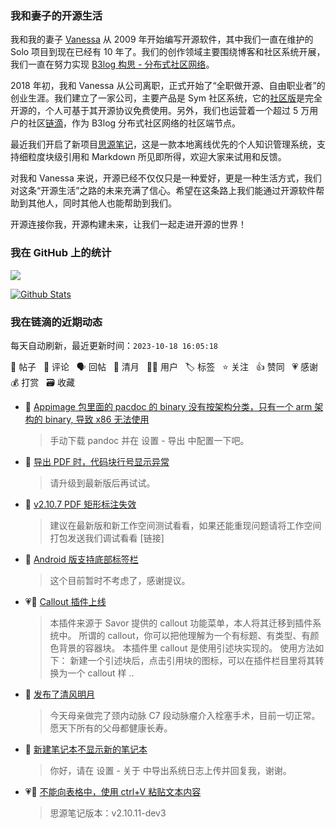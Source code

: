 ### 我和妻子的开源生活

我和我的妻子 [Vanessa](https://github.com/Vanessa219) 从 2009 年开始编写开源软件，其中我们一直在维护的 Solo 项目到现在已经有 10 年了。我们的创作领域主要围绕博客和社区系统开展，我们一直在努力实现 [B3log 构思 - 分布式社区网络](https://ld246.com/article/1546941897596)。

2018 年初，我和 Vanessa 从公司离职，正式开始了“全职做开源、自由职业者”的创业生涯。我们建立了一家公司，主要产品是 Sym 社区系统，它的[社区版](https://github.com/88250/symphony)是完全开源的，个人可基于其开源协议免费使用。另外，我们也运营着一个超过 5 万用户的社区[链滴](https://ld246.com)，作为 B3log 分布式社区网络的社区端节点。

最近我们开启了新项目[思源笔记](https://github.com/siyuan-note/siyuan)，这是一款本地离线优先的个人知识管理系统，支持细粒度块级引用和 Markdown 所见即所得，欢迎大家来试用和反馈。

对我和 Vanessa 来说，开源已经不仅仅只是一种爱好，更是一种生活方式，我们对这条“开源生活”之路的未来充满了信心。希望在这条路上我们能通过开源软件帮助到其他人，同时其他人也能帮助到我们。

开源连接你我，开源构建未来，让我们一起走进开源的世界！

### 我在 GitHub 上的统计

<a title="Hits" target="_blank" href="https://github.com/88250/88250"><img src="https://hits.b3log.org/88250/88250.svg"></a>

[![Github Stats](https://github-readme-stats.vercel.app/api?username=88250&theme=tokyonight&show_icons=true)](https://github.com/88250)

<!--events start -->

### 我在链滴的近期动态

每天自动刷新，最近更新时间：`2023-10-18 16:05:18`

📝 帖子 &nbsp; 💬 评论 &nbsp; 🗣 回帖 &nbsp; 🌙 清月 &nbsp; 👨‍💻 用户 &nbsp; 🏷️ 标签 &nbsp; ⭐️ 关注 &nbsp; 👍 赞同 &nbsp; 💗 感谢 &nbsp; 💰 打赏 &nbsp; 🗃 收藏

* 💬 [Appimage 包里面的 pacdoc 的 binary 没有按架构分类，只有一个 arm 架构的 binary, 导致 x86 无法使用](https://ld246.com/article/1697598635855/comment/1697615806324#comments)

  > 手动下载 pandoc 并在 设置 - 导出 中配置一下吧。
* 💬 [导出 PDF 时，代码块行号显示异常](https://ld246.com/article/1697600947047/comment/1697615583864#comments)

  > 请升级到最新版后再试试。
* 💬 [v2.10.7 PDF 矩形标注失效](https://ld246.com/article/1695890365142/comment/1697597519014#comments)

  > 建议在最新版和新工作空间测试看看，如果还能重现问题请将工作空间打包发送我们调试看看 [链接]
* 💬 [Android 版支持底部标签栏](https://ld246.com/article/1691515179542/comment/1697568501875#comments)

  > 这个目前暂时不考虑了，感谢提议。
* 💗📝 [Callout 插件上线](https://ld246.com/article/1697558895436)

  > 本插件来源于 Savor 提供的 callout 功能菜单，本人将其迁移到插件系统中。 所谓的 callout，你可以把他理解为一个有标题、有类型、有颜色背景的容器块。 本插件里 callout 是使用引述块实现的。 使用方法如下： 新建一个引述块后，点击引用块的图标，可以在插件栏目里将其转换为一个 callout 样 ..
* 🌙 [发布了清风明月](https://ld246.com/member/88250/breezemoons/1697556844370)

  > 今天母亲做完了颈内动脉 C7 段动脉瘤介入栓塞手术，目前一切正常。 愿天下所有的父母都健康长寿。
* 💬 [新建笔记本不显示新的笔记本](https://ld246.com/article/1697552615454/comment/1697555228114#comments)

  > 你好，请在 设置 - 关于 中导出系统日志上传并回复我，谢谢。
* 💗📝 [不能向表格中，使用 ctrl+V 粘贴文本内容](https://ld246.com/article/1697525484183)

  > 思源笔记版本：v2.10.11-dev3


<!--events end -->
